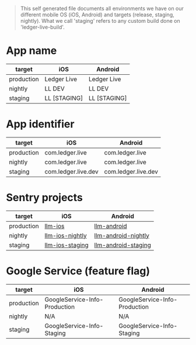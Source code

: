 <!-- this file is generated by mobile-env-md.test.ts -->
> This self generated file documents all environments we have on our different mobile OS (iOS, Android) and targets (release, staging, nightly). What we call 'staging' refers to any custom build done on 'ledger-live-build'.
# App name
| target | iOS | Android |
|--|--|--|
|production|Ledger Live|Ledger Live|
|nightly|LL DEV|LL DEV|
|staging|LL [STAGING]|LL [STAGING]|
# App identifier
| target | iOS | Android |
|--|--|--|
|production|com.ledger.live|com.ledger.live|
|nightly|com.ledger.live|com.ledger.live|
|staging|com.ledger.live.dev|com.ledger.live.dev|
# Sentry projects
| target | iOS | Android |
|--|--|--|
|production|[llm-ios](https://sentry.io/organizations/ledger/projects/llm-ios)|[llm-android](https://sentry.io/organizations/ledger/projects/llm-android)|
|nightly|[llm-ios-nightly](https://sentry.io/organizations/ledger/projects/llm-ios-nightly)|[llm-android-nightly](https://sentry.io/organizations/ledger/projects/llm-android-nightly)|
|staging|[llm-ios-staging](https://sentry.io/organizations/ledger/projects/llm-ios-staging)|[llm-android-staging](https://sentry.io/organizations/ledger/projects/llm-android-staging)|
# Google Service (feature flag)
| target | iOS | Android |
|--|--|--|
|production|GoogleService-Info-Production|GoogleService-Info-Production|
|nightly|N/A|N/A|
|staging|GoogleService-Info-Staging|GoogleService-Info-Staging|
